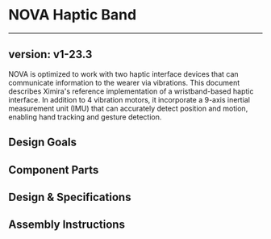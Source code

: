 # NOVA Haptic Band

---
version: v1-23.3
---

NOVA is optimized to work with two haptic interface devices that can communicate information to the wearer via vibrations. This document describes Ximira's reference implementation of a wristband-based haptic interface. In addition to 4 vibration motors, it incorporate a 9-axis inertial measurement unit (IMU) that can accurately detect position and motion, enabling hand tracking and gesture detection.

## Design Goals

## Component Parts

## Design & Specifications

## Assembly Instructions

